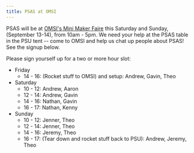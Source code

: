 ```yaml
---
title: PSAS at OMSI
---
```


PSAS will be at [OMSI's Mini Maker Faire](https://www.omsi.edu/maker-faire-pdx) this Saturday and Sunday, (September 13-14), from 10am - 5pm. We need your help at the PSAS table in the PSU tent -- come to OMSI and help us chat up people about PSAS! See the signup below.




Please sign yourself up for a two or more hour slot:

- Friday
    - 14 - 16: (Rocket stuff to OMSI) and setup: Andrew, Gavin, Theo
- Saturday
    - 10 - 12: Andrew, Aaron
    - 12 - 14: Andrew, Gavin
    - 14 - 16: Nathan, Gavin
    - 16 - 17: Nathan, Kenny
- Sunday
    - 10 - 12: Jenner, Theo
    - 12 - 14: Jenner, Theo
    - 14 - 16: Jeremy, Theo
    - 16 - 17: (Tear down and rocket stuff back to PSU): Andrew, Jeremy, Theo

